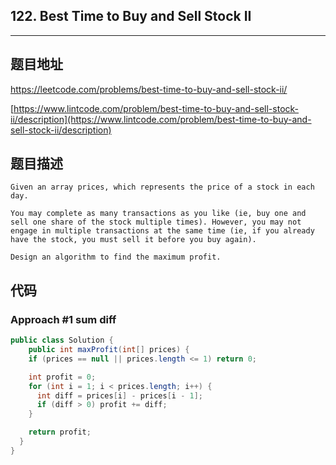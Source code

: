## 122. Best Time to Buy and Sell Stock II

----
## 题目地址

https://leetcode.com/problems/best-time-to-buy-and-sell-stock-ii/

[https://www.lintcode.com/problem/best-time-to-buy-and-sell-stock-ii/description](https://www.lintcode.com/problem/best-time-to-buy-and-sell-stock-ii/description)

## 题目描述

```text
Given an array prices, which represents the price of a stock in each day.

You may complete as many transactions as you like (ie, buy one and sell one share of the stock multiple times). However, you may not engage in multiple transactions at the same time (ie, if you already have the stock, you must sell it before you buy again).

Design an algorithm to find the maximum profit.
```

## 代码

### Approach #1 sum diff

```java
public class Solution {
    public int maxProfit(int[] prices) {
    if (prices == null || prices.length <= 1) return 0;

    int profit = 0;
    for (int i = 1; i < prices.length; i++) {
      int diff = prices[i] - prices[i - 1];
      if (diff > 0) profit += diff;
    }

    return profit;
  }
}
```

